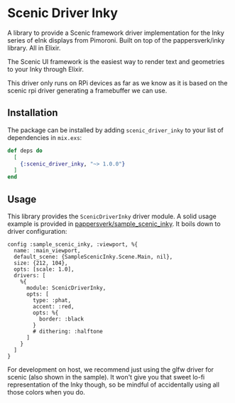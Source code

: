 # Scenic Driver Inky

A library to provide a Scenic framework driver implementation for the Inky series of eInk displays from Pimoroni. Built on top of the pappersverk/inky library. All in Elixir.

The Scenic UI framework is the easiest way to render text and geometries to your Inky through Elixir.

This driver only runs on RPi devices as far as we know as it is based on the scenic rpi driver generating a framebuffer we can use.

## Installation

The package can be installed
by adding `scenic_driver_inky` to your list of dependencies in `mix.exs`:

```elixir
def deps do
  [
    {:scenic_driver_inky, "~> 1.0.0"}
  ]
end
```

## Usage

This library provides the `ScenicDriverInky` driver module. A solid usage example is provided in [pappersverk/sample_scenic_inky](https://github.com/pappersverk/sample_scenic_inky). It boils down to driver configuration:

```
config :sample_scenic_inky, :viewport, %{
  name: :main_viewport,
  default_scene: {SampleScenicInky.Scene.Main, nil},
  size: {212, 104},
  opts: [scale: 1.0],
  drivers: [
    %{
      module: ScenicDriverInky,
      opts: [
        type: :phat,
        accent: :red,
        opts: %{
          border: :black
        }
        # dithering: :halftone
      ]
    }
  ]
}
```

For development on host, we recommend just using the glfw driver for scenic (also shown in the sample). It won't give you that sweet lo-fi representation of the Inky though, so be mindful of accidentally using all those colors when you do.
